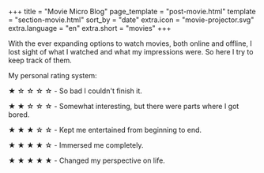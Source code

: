 +++
title = "Movie Micro Blog"
page_template = "post-movie.html"
template = "section-movie.html"
sort_by = "date"
extra.icon = "movie-projector.svg"
extra.language = "en"
extra.short = "movies"
+++

With the ever expanding options to watch movies, both online and offline, I lost sight of what I watched and what my impressions were. So here I try to keep track of them.

My personal rating system:

&#9733; &#9734; &#9734; &#9734; &#9734;  - So bad I couldn't finish it.

&#9733; &#9733; &#9734; &#9734; &#9734;  - Somewhat interesting, but there were parts where I got bored.

&#9733; &#9733; &#9733; &#9734; &#9734;  - Kept me entertained from beginning to end.

&#9733; &#9733; &#9733; &#9733; &#9734;  - Immersed me completely.

&#9733; &#9733; &#9733; &#9733; &#9733;  - Changed my perspective on life.

&nbsp;